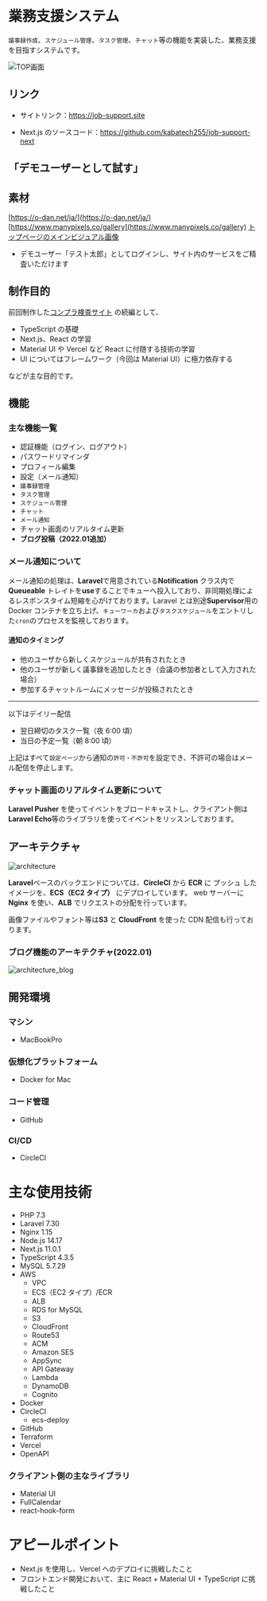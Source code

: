 # 業務支援システム

`議事録作成`、`スケジュール管理`、`タスク管理`、`チャット`等の機能を実装した、業務支援を目指すシステムです。

![TOP画面](./top.png)

## リンク

- サイトリンク：https://job-support.site

- Next.js のソースコード：https://github.com/kabatech255/job-support-next

## 「デモユーザーとして試す」

## 素材

[https://o-dan.net/ja/](https://o-dan.net/ja/)
[https://www.manypixels.co/gallery](https://www.manypixels.co/gallery)
[トップページのメインビジュアル画像](https://pixabay.com/photos/work-workaholic-writer-programmer-1627703/#content)


- デモユーザー「テスト太郎」としてログインし、サイト内のサービスをご精査いただけます

## 制作目的

前回制作した[コンプラ検査サイト](https://github.com/kabatech255/shisetsu) の続編として、

- TypeScript の基礎
- Next.js、React の学習
- Material UI や Vercel など React に付随する技術の学習
- UI についてはフレームワーク（今回は Material UI）に極力依存する

などが主な目的です。

## 機能

### 主な機能一覧

- 認証機能（ログイン、ログアウト）
- パスワードリマインダ
- プロフィール編集
- 設定（メール通知）
- `議事録管理`
- `タスク管理`
- `スケジュール管理`
- `チャット`
- `メール通知`
- チャット画面のリアルタイム更新
- **ブログ投稿（2022.01追加）**

### メール通知について

メール通知の処理は、**Laravel**で用意されている**Notification** クラス内で **Queueable** トレイトを**use**することでキューへ投入しており、非同期処理によるレスポンスタイム短縮を心がけております。Laravel とは別途**Supervisor**用の Docker コンテナを立ち上げ、`キューワーカ`および`タスクスケジュール`をエントリした`cron`のプロセスを監視しております。

#### 通知のタイミング

- 他のユーザから新しくスケジュールが共有されたとき
- 他のユーザが新しく議事録を追加したとき（会議の参加者として入力された場合）
- 参加するチャットルームにメッセージが投稿されたとき

---

以下はデイリー配信

- 翌日締切のタスク一覧（夜 6:00 頃）
- 当日の予定一覧（朝 8:00 頃）

上記はすべて`設定ページ`から通知の`許可・不許可`を設定でき、不許可の場合はメール配信を停止します。

### チャット画面のリアルタイム更新について

**Laravel Pusher** を使ってイベントをブロードキャストし、クライアント側は**Laravel Echo**等のライブラリを使ってイベントをリッスンしております。

## アーキテクチャ

![architecture](./JyobuSapo.jpg)

**Laravel**ベースのバックエンドについては、**CircleCI** から **ECR** に プッシュ したイメージを、**ECS（EC2 タイプ）** にデプロイしています。
web サーバーに **Nginx** を使い、**ALB** でリクエストの分配を行っています。

画像ファイルやフォント等は**S3** と **CloudFront** を使った CDN 配信も行っております。

### ブログ機能のアーキテクチャ(2022.01)

![architecture_blog](./JyobuSapo-Blog.jpg)

## 開発環境

### マシン

- MacBookPro

### 仮想化プラットフォーム

- Docker for Mac

### コード管理

- GitHub

### CI/CD

- CircleCI

# 主な使用技術

- PHP 7.3
- Laravel 7.30
- Nginx 1.15
- Node.js 14.17
- Next.js 11.0.1
- TypeScript 4.3.5
- MySQL 5.7.29
- AWS
  - VPC
  - ECS（EC2 タイプ）/ECR
  - ALB
  - RDS for MySQL
  - S3
  - CloudFront
  - Route53
  - ACM
  - Amazon SES
  - AppSync
  - API Gateway
  - Lambda
  - DynamoDB
  - Cognito
- Docker
- CircleCI
  - ecs-deploy
- GitHub
- Terraform
- Vercel
- OpenAPI

### クライアント側の主なライブラリ

- Material UI
- FullCalendar
- react-hook-form

# アピールポイント

- Next.js を使用し、Vercel へのデプロイに挑戦したこと
- フロントエンド開発において、主に React + Material UI + TypeScript に挑戦したこと
